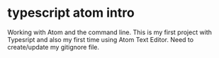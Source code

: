 # typescript atom intro

Working with Atom and the command line. This is my first project with Typesript and also my first time using Atom Text Editor. Need to create/update my gitignore file.

